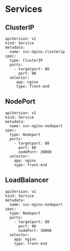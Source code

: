 # Services
## ClusterIP

	apiVersion: v1
	kind: Service
	metadata:
	  name: svc-nginx-clusterip
	spec:
	  type: ClusterIP
	  ports:
	    - targetport: 80
	      port: 80
	  selector:
	     app: nginx
	     type: front-end

## NodePort

	apiVersion: v1
	kind: Service
	metadata:
	  name: svc-nginx-nodeport
	spec:
	  type: Nodeport
	  ports:
	    - targetport: 80
	      port: 80
	      nodePort: 30008
	  selector:
	    app: nginx
	    type: front-end

## LoadBalancer
	
	apiVersion: v1
	kind: Service
	metadata:
	  name: svc-nginx-nodeport
	spec:
	  type: Nodeport
	  ports:
	    - targetport: 80
	      port: 80
	      nodePort: 30008
	  selector:
	    app: nginx
	    type: front-end
